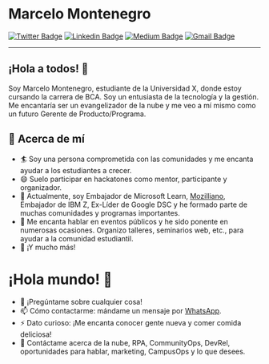 # Marcelo Montenegro
[![Twitter Badge](https://img.shields.io/badge/-@tu_usuario_de_twitter-1ca0f1?style=flat-square&labelColor=1ca0f1&logo=twitter&logoColor=white&link=https://twitter.com/tu_usuario_de_twitter)](https://twitter.com/tu_usuario_de_twitter) [![Linkedin Badge](https://img.shields.io/badge/-tu_nombre_de_Linkedin-blue?style=flat-square&logo=Linkedin&logoColor=white&link=https://www.linkedin.com/in/tu_perfil_de_Linkedin/)](https://www.linkedin.com/in/tu_perfil_de_Linkedin/) [![Medium Badge](https://img.shields.io/badge/-@tu_nombre_de_Medium-03a57a?style=flat-square&labelColor=000000&logo=Medium&link=https://medium.com/@tu_nombre_de_Medium/)](https://medium.com/tu_nombre_de_Medium/)
[![Gmail Badge](https://img.shields.io/badge/-tu_correo_electrónico-c14438?style=flat-square&logo=Gmail&logoColor=white&link=mailto:tu_correo_electrónico)](mailto:tu_correo_electrónico)

---

## ¡Hola a todos! 👋

Soy Marcelo Montenegro, estudiante de la Universidad X, donde estoy cursando la carrera de BCA. Soy un entusiasta de la tecnología y la gestión. Me encantaría ser un evangelizador de la nube y me veo a mí mismo como un futuro Gerente de Producto/Programa.

## 🧐 Acerca de mí
- 🏄‍ Soy una persona comprometida con las comunidades y me encanta ayudar a los estudiantes a crecer.
- 😄 Suelo participar en hackatones como mentor, participante y organizador.
- 🔭 Actualmente, soy Embajador de Microsoft Learn, [Mozilliano](https://mozillians.org/en-US/u/tu_nombre_de_Mozilliano/), Embajador de IBM Z, Ex-Líder de Google DSC y he formado parte de muchas comunidades y programas importantes.
- 🌱 Me encanta hablar en eventos públicos y he sido ponente en numerosas ocasiones. Organizo talleres, seminarios web, etc., para ayudar a la comunidad estudiantil.
- 👯 ¡Y mucho más!

# ¡Hola mundo! 🤔
- 💬 ¡Pregúntame sobre cualquier cosa!
- 📫 Cómo contactarme: mándame un mensaje por [WhatsApp](https://wa.me/tu_número_de_WhatsApp).
- ⚡ Dato curioso: ¡Me encanta conocer gente nueva y comer comida deliciosa!
- 💬 Contáctame acerca de la nube, RPA, CommunityOps, DevRel, oportunidades para hablar, marketing, CampusOps y lo que desees.
